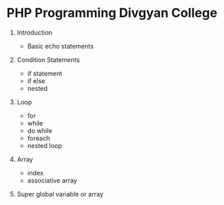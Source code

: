 # PHP Programming Divgyan College

1. Introduction
    - Basic echo statements
2. Condition Statements
   - if statement
   - if else
   - nested
3. Loop
   - for
   - while
   - do while
   - foreach
   - nested loop
   
4. Array 
   - index
   - associative array
   
5. Super global variable or array
      

